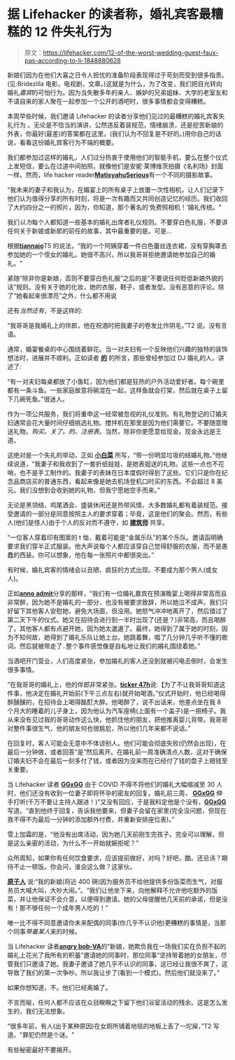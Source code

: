 # 据 Lifehacker 的读者称，婚礼宾客最糟糕的 12 件失礼行为

> 原文：<https://lifehacker.com/12-of-the-worst-wedding-guest-faux-pas-according-to-li-1848880628>

新娘们因为在他们大喜之日令人担忧的准备阶段表现得过于苛刻而受到很多指责。(见:Bridezilla 电影，电视剧，文章。)这就是为什么，为了改变，我们把目光转向婚礼*嘉宾*的可怕行为。因为当失散多年的亲人、嫉妒的兄弟姐妹、大学的老室友和不请自来的家人聚在一起参加一个公开的酒吧时，很多事情都会变得糟糕。

本周早些时候，我们邀请 Lifehacker 的读者分享他们见过的最糟糕的婚礼宾客失礼行为 。无论是不恰当的演讲，公然违反着装规范，情绪崩溃，还是挖苦新娘的外表，你最好(最差)的答案都在这里。(我们认为不回复是不好的。)用你自己的话说，看看这份婚礼宾客行为不端的概要。

我们都参加过这样的婚礼，人们过分热衷于使用他们的智能手机，要么在整个仪式上发短信，要么在过道中间拍照，就像他们是安妮·莱博维茨拍摄《名利场》封面一样。然而，life hacker reader[**MatisyahuSerious**](https://kinja.com/matisyahuserius)有一个不同的摄影故事。

“我未来的妻子和我认为，在婚宴上的所有桌子上放置一次性相机，让人们记录下他们认为值得分享的所有时刻，将是一次有趣而又共同创造记忆的经历。我们收回了大约四分之一的照片，因为，你知道，那个著名的‘免费照相机！’婚礼传统。"

我们*认为*每个人都知道一些基本的婚礼出席者礼仪规则。不要穿白色礼服，不要讲任何关于新娘或新郎的前任的故事，其中最重要的是。可是...

根据[**tiannajo**](https://kinja.com/tiannajo)T5 的说法，“我的一个阿姨穿着一件白色蕾丝连衣裙，没有穿胸罩去参加她的一个侄女的婚礼。她很不高兴，所以我哥哥拒绝邀请她参加自己的婚礼。"

紧随“除非你是新娘，否则不要穿白色礼服”之后的是“不要说任何贬低新娘外貌的话”规则。没有关于她的化妆，她的衣服，鞋子，或者发型。没有恶意的评论。除了“她看起来很漂亮”之外，什么都不用说

还有*当然还有*，不是这样的:

“我哥哥是我婚礼上的伴郎，他在祝酒时把我妻子的卷发比作阴毛，”T2 说。没有言语。

通常，婚宴餐桌的中心围绕着鲜花。当一对夫妇有一个反映他们兴趣的独特的装饰想法时，进展并不顺利。正如读者 [**的**](https://kinja.com/Basilray) 的所言，那些曾经参加过 DJ 婚礼的人，讲述了:

“有一对夫妇每桌都放了小鱼缸，因为他们都是狂热的户外活动爱好者。每个碗里都有一条斗鱼。一些家庭故意将碗混在一起，这样鱼就会打架，然后就在桌子上留下几碗死鱼。”很迷人。

作为一项公共服务，我们将重申这一经常被忽视的礼仪准则。有礼物登记的订婚夫妇通常会花大量时间仔细挑选礼物。搅拌机在那里是因为他们需要它。不要随意赠送礼物。*购买。关了。的。注册表*。当然，除非你更愿意给现金。现金永远是王道。

这绝对是一个失礼的举动，正如 [**小白菜**](https://kinja.com/bakchoi) 所写，“带一份明显垃圾的结婚礼物。”他继续说道，“我妻子和我收到了一套折纸娃娃，是她表姐送的礼物。这些一点也不花哨，也不是手工制作的。我妻子的表妹在日本度假时得到了这些。它们只是你在纪念品商店买的普通东西，看起来像是她去机场登机口时买的东西。不会超过 8 美元。我们没想到会收到她的礼物，但我宁愿她空手而来。”

无论是黑领结、鸡尾酒会、盛装休闲还是热带风情，大多数婚礼都有着装规范。接受邀请的一部分是同意按照主人的要求穿着；毕竟，这是他们的聚会。然而，有些人(他们是怪人)由于个人的反对而不遵守，如 [**建筑师**](https://kinja.com/architart) 共享。

“一位客人穿着印有图案的 t 恤，戴着可能是“金属乐队”的某个乐队。邀请函明确要求我们穿半正式服装。他大声说每个人都应该穿自己觉得舒服的衣服，而不是愚蠢的西装。你可以想象，他在每一张照片中都很突出。”

有时候，婚礼宾客的情绪会以丑陋、疯狂的方式出现。不要成为那个男人(或女人)。

正如[**anno admit**](https://kinja.com/annoadmit)分享的那样，“我们有一位婚礼嘉宾在预演晚宴上喝得非常高而且非常醉，因为她不是婚礼的一部分，也没有被要求致辞，所以她泣不成声。我们只好留下其他客人安慰她，避免大场面，但没用。她怒气冲冲地离开了，然后错过了第二天下午的仪式。她又在招待会进行到一半时出现了(还是？)非常高，而且喝醉了，其他客人都有点避开她，因为她太邋遢了。最终，她得到了属于她的时刻，因为不知何故，她得到了婚礼乐队让她上台。她跳着舞，唱了几分钟几乎听不懂的歌词，然后就被带走了..整个事件感觉像是自私地让我们的婚礼围绕着她。”

当酒吧开门营业，人们高度紧张，参加婚礼的客人还没到就被闪电击倒时，会发生很多事情。

“在我哥哥的婚礼上，他的伴郎非常紧张。[**ticker 47h**](https://kinja.com/ticker47h)说:【为了不让我哥哥知道这件事，他决定在婚礼开始前(下午三点左右)就开始喝酒。”仪式开始时，他已经喝得醉醺醺的，在招待会上喝得酩酊大醉。他喝醉了，说不出话来，他差点坐在我 8 个月大的睡着的儿子身上，因为他认为汽车座椅(上面有一个盖子)是一把椅子。我从来没有见过我的哥哥动作这么快，他抓住他的朋友，把他推离婴儿背带。我哥哥对整件事很生气，他的朋友何也很尴尬，所以他们几年来都不说话。”

在回复时，客人可能会无意中不体谅别人。他们可能会彻底失败(仍然会出现)，在最后一分钟做，或者回答“是”然后离开。在婚礼前一周准确清点人数，这对于确保订婚夫妇不会在最后一刻多付了钱，或者因为没来而在已经付了钱的盘子上赔钱至关重要。

当 Lifehacker 读者 [**GGxGG**](https://kinja.com/thisismrsh4rk) 由于 COVID 不得不将他们的婚礼大幅缩减至 30 人时，他们还没有收到一位妻子即将怀孕的密友的回复。婚礼前三周， [**GGxGG**](https://kinja.com/thisismrsh4rk) 伸手打听(千万不要让主持人跟进！)”又没有回应，于是我料定他是个没有，[**GGxGG**](https://kinja.com/thisismrsh4rk)写道。“直到他终于回复，告诉我他要来，但妻子会留在家里(完全没问题，但现在我不得不为最后一分钟的添加额外付费，并重新安排座位表)。”

雪上加霜的是，“他没有出席活动，因为她几天前刚生完孩子。完全可以理解，但是这么亲密的活动，为什么不一开始就婉拒呢？”

众所周知，如果你有任何饮食要求，应该提前做好，对吗？好吧，酷。还忌讳？期待不止一顿饭。你会问，谁会这么做？这家伙。

[**原子人**](https://kinja.com/AtomikSnowman) 说:“我的新娘(将近 400 磅)因为服务员不给他提供多份饭菜而生气，对服务员大喊大叫，大吵大闹。”。“我们让他坐下来，向他解释不允许他吃额外的饭菜，并让他保证不会介意，以便得到邀请。她的父母提醒他几天前的承诺，但是没有！那不够任何一个成年男人吃的！”

唯一比不得不同意邀请你未来配偶的同事(你几乎不认识他)更糟糕的事情是，当那个同事*带着某人*来的时候。

当 Lifehacker 读者[**angry bob-VA**](https://kinja.com/angrybob-va)的“新娘，她欺负我在一场我们实在负担不起的婚礼上花光了我所有的积蓄”邀请她的同事时，那位同事“坚持带着她的女朋友，尽管我们只邀请了她。我妻子邀请了她几乎不认识的同事，这已经让我很不爽了，这导致了我们的第一次争吵。所以我让步了(看到一个模式)。然后他们就没来了。”

如果你想知道，不。他们已经离婚了。

不言而喻，任何人都不应该在众目睽睽之下留下他们浴室活动的残余。这是怎么发生的，我们无法想象。

“很多年前，有人(出于某种原因)在女厕所铺着地毯的地板上丢了一坨屎，”T2 写道。"罪犯仍然是个谜。"

有些秘密最好不要揭开。